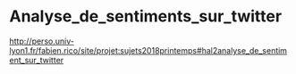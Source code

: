 # Analyse_de_sentiments_sur_twitter
http://perso.univ-lyon1.fr/fabien.rico/site/projet:sujets2018printemps#hal2analyse_de_sentiment_sur_twitter
